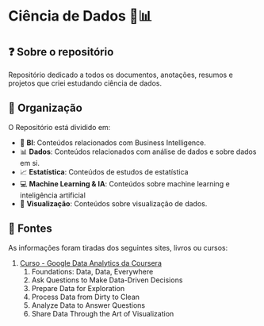 #  Ciência de Dados 🧪📊

## ❓ Sobre o repositório 
Repositório dedicado a todos os documentos, anotações, resumos e projetos que criei estudando ciência de dados.

## 📂 Organização
O Repositório está dividido em:
- 💼 **BI**: Conteúdos relacionados com Business Intelligence.
- 📊 **Dados**: Conteúdos relacionados com análise de dados e sobre dados em si.
- 📈 **Estatística**: Conteúdos de estudos de estatística
- 💻 **Machine Learning & IA**: Conteúdos sobre machine learning e inteligência artificial
- 🎨 **Visualização**: Conteúdos sobre visualização de dados.

## 📖 Fontes 
As informações foram tiradas dos seguintes sites, livros ou cursos:

1. [Curso - Google Data Analytics da Coursera](https://www.coursera.org/professional-certificates/google-data-analytics?)
   1. Foundations: Data, Data, Everywhere
   2. Ask Questions to Make Data-Driven Decisions
   3. Prepare Data for Exploration
   4. Process Data from Dirty to Clean
   5. Analyze Data to Answer Questions
   6. Share Data Through the Art of Visualization
